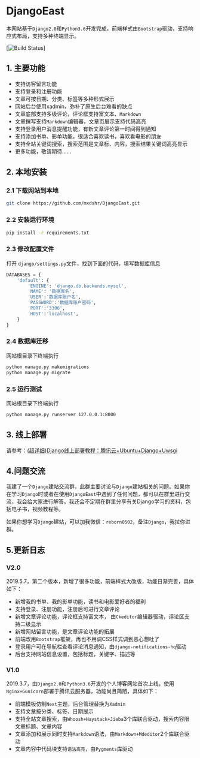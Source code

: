 # DjangoEast

本网站基于`Django2.0`和`Python3.6`开发完成，前端样式由`Bootstrap`驱动，支持响应式布局，支持多种终端显示。

[![Build Status](https://travis-ci.org/liangliangyy/DjangoBlog.svg?branch=master)]

## 1. 主要功能
- 支持访客留言功能
- 支持登录和注册功能
- 文章可按日期、分类、标签等多种形式展示
- 网站后台使用xadmin，弥补了原生后台难看的缺点
- 文章底部支持多级评论，评论框支持富文本、`Markdown`
- 文章撰写支持`Markdown`编辑器，文章页展示支持代码高亮
- 支持登录用户消息提醒功能，有新文章评论第一时间得到通知
- 支持添加书单、影单功能，很适合喜欢读书，喜欢看电影的朋友
- 支持全站关键词搜索，搜索范围是文章标、内容，搜索结果关键词高亮显示
- 更多功能，敬请期待......

## 2. 本地安装
### 2.1 下载网站到本地
```bash
git clone https://github.com/mxdshr/DjangoEast.git
```
### 2.2 安装运行环境
```bash
pip install -r requirements.txt
```
### 2.3 修改配置文件
打开 `django/settings.py`文件，找到下面的代码，填写数据库信息
```python
DATABASES = {
    'default': {
        'ENGINE': 'django.db.backends.mysql',
        'NAME': '数据库名',
        'USER':'数据库账户名',
        'PASSWORD':'数据库账户密码',
        'PORT':'3306',
        'HOST':'localhost',
    }
}
```
### 2.4 数据库迁移
网站根目录下终端执行
```bash
python manage.py makemigrations
python manage.py migrate
```
### 2.5 运行测试
网站根目录下终端执行
```bash
python manage.py runserver 127.0.0.1:8000
```
## 3. 线上部署
请参考：[(超详细)Django线上部署教程：腾讯云+Ubuntu+Django+Uwsgi](https://www.eastnotes.com/post/29)

## 4.问题交流
我建了一个`Django`建站交流群，此群主要讨论与`Django`建站相关的问题。如果你在学习`Django`时或者在使用`DjangoEast`中遇到了任何问题，都可以在群里进行交流，我会给大家进行解答。我还会不定期在群里分享有关Django学习的资料，包括电子书，视频教程等。

如果你想学习`Django`建站，可以加我微信：`reborn0502`，备注`Django`，我拉你进群。
## 5.更新日志
### V2.0
2019.5.7，第二个版本，新增了很多功能，前端样式大改版，功能日渐完善，具体如下：
- 新增我的书单、我的影单功能，读书和电影爱好者的福利
- 支持登录、注册功能，注册后可进行文章评论
- 新增文章评论功能，评论框支持富文本， 由`Ckeditor`编辑器驱动，评论区支持二级显示
- 新增网站留言功能，是文章评论功能的拓展
- 前端改用`Bootstrap`框架，再也不用调CSS样式调到恶心想吐了
- 登录用户可在导航栏查看评论消息通知，由`django-notifications-hq`驱动
- 后台支持网站信息设置，包括标题，关键字、描述等


### V1.0
2019.3.7，由`Django2.0`和`Python3.6`开发的个人博客网站首次上线，使用`Nginx+Gunicorn`部署于腾讯云服务器，功能尚且简陋，具体如下：
- 前端模板仿制`Next`主题，后台管理替换为`Xadmin`
- 支持文章按分类、标签、日期展示
- 支持全站文章搜索，由`Whoosh+Haystack+Jieba`3个库联合驱动，搜索内容限文章标题、文章内容
- 文章添加和展示同时支持`Markdown`语法，由`Markdown+Mdeditor`2个库联合驱动
- 文章内容中代码块支持`语法高亮`，由`Pygments`库驱动























